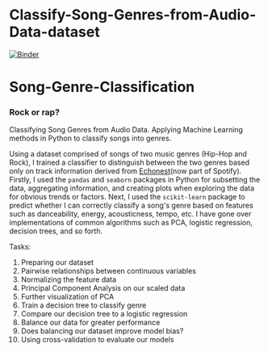 # Classify-Song-Genres-from-Audio-Data-dataset

[![Binder](https://mybinder.org/badge_logo.svg)](https://mybinder.org/v2/gh/Ahlem125/Classify-Song-Genres-from-Audio-Data-dataset/main?labpath=https%3A%2F%2Fgithub.com%2FAhlem125%2FClassify-Song-Genres-from-Audio-Data-dataset%2Fblob%2Fmain%2Fnotebook.ipynb)

<!-- [![Binder](https://mybinder.org/badge_logo.svg)](https://mybinder.org/v2/gh/Ahlem125/Classify-Song-Genres-from-Audio-Data-dataset/main?labpath=notebook.ipynb) -->
# Song-Genre-Classification
### Rock or rap?
 Classifying Song Genres from Audio Data. Applying Machine Learning methods in Python to classify songs into genres.

Using a dataset comprised of songs of two music genres (Hip-Hop and Rock), I trained a classifier to distinguish between the two genres based only on track information derived from [Echonest](http://the.echonest.com/)(now part of Spotify). Firstly, I used the ```pandas``` and ```seaborn``` packages in Python for subsetting the data, aggregating information, and creating plots when exploring the data for obvious trends or factors. Next, I used the ```scikit-learn``` package to predict whether I can correctly classify a song's genre based on features such as danceability, energy, acousticness, tempo, etc. I have gone over implementations of common algorithms such as PCA, logistic regression, decision trees, and so forth.

Tasks:
1. Preparing our dataset
2. Pairwise relationships between continuous variables
3. Normalizing the feature data
4. Principal Component Analysis on our scaled data
5. Further visualization of PCA
6. Train a decision tree to classify genre
7. Compare our decision tree to a logistic regression
8. Balance our data for greater performance
9. Does balancing our dataset improve model bias?
10. Using cross-validation to evaluate our models
